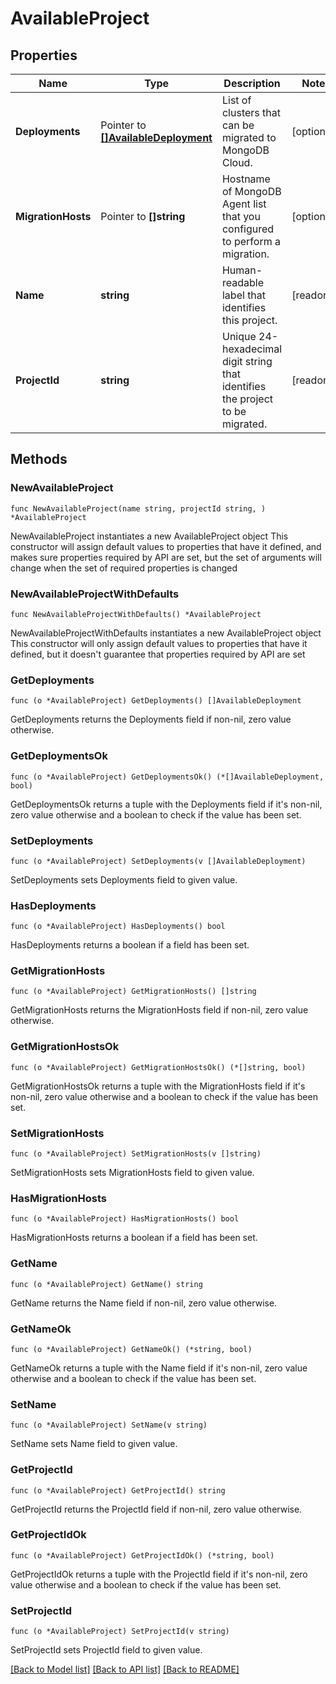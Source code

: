 # AvailableProject

## Properties

Name | Type | Description | Notes
------------ | ------------- | ------------- | -------------
**Deployments** | Pointer to [**[]AvailableDeployment**](AvailableDeployment.md) | List of clusters that can be migrated to MongoDB Cloud. | [optional] 
**MigrationHosts** | Pointer to **[]string** | Hostname of MongoDB Agent list that you configured to perform a migration. | [optional] 
**Name** | **string** | Human-readable label that identifies this project. | [readonly] 
**ProjectId** | **string** | Unique 24-hexadecimal digit string that identifies the project to be migrated. | [readonly] 

## Methods

### NewAvailableProject

`func NewAvailableProject(name string, projectId string, ) *AvailableProject`

NewAvailableProject instantiates a new AvailableProject object
This constructor will assign default values to properties that have it defined,
and makes sure properties required by API are set, but the set of arguments
will change when the set of required properties is changed

### NewAvailableProjectWithDefaults

`func NewAvailableProjectWithDefaults() *AvailableProject`

NewAvailableProjectWithDefaults instantiates a new AvailableProject object
This constructor will only assign default values to properties that have it defined,
but it doesn't guarantee that properties required by API are set

### GetDeployments

`func (o *AvailableProject) GetDeployments() []AvailableDeployment`

GetDeployments returns the Deployments field if non-nil, zero value otherwise.

### GetDeploymentsOk

`func (o *AvailableProject) GetDeploymentsOk() (*[]AvailableDeployment, bool)`

GetDeploymentsOk returns a tuple with the Deployments field if it's non-nil, zero value otherwise
and a boolean to check if the value has been set.

### SetDeployments

`func (o *AvailableProject) SetDeployments(v []AvailableDeployment)`

SetDeployments sets Deployments field to given value.

### HasDeployments

`func (o *AvailableProject) HasDeployments() bool`

HasDeployments returns a boolean if a field has been set.

### GetMigrationHosts

`func (o *AvailableProject) GetMigrationHosts() []string`

GetMigrationHosts returns the MigrationHosts field if non-nil, zero value otherwise.

### GetMigrationHostsOk

`func (o *AvailableProject) GetMigrationHostsOk() (*[]string, bool)`

GetMigrationHostsOk returns a tuple with the MigrationHosts field if it's non-nil, zero value otherwise
and a boolean to check if the value has been set.

### SetMigrationHosts

`func (o *AvailableProject) SetMigrationHosts(v []string)`

SetMigrationHosts sets MigrationHosts field to given value.

### HasMigrationHosts

`func (o *AvailableProject) HasMigrationHosts() bool`

HasMigrationHosts returns a boolean if a field has been set.

### GetName

`func (o *AvailableProject) GetName() string`

GetName returns the Name field if non-nil, zero value otherwise.

### GetNameOk

`func (o *AvailableProject) GetNameOk() (*string, bool)`

GetNameOk returns a tuple with the Name field if it's non-nil, zero value otherwise
and a boolean to check if the value has been set.

### SetName

`func (o *AvailableProject) SetName(v string)`

SetName sets Name field to given value.


### GetProjectId

`func (o *AvailableProject) GetProjectId() string`

GetProjectId returns the ProjectId field if non-nil, zero value otherwise.

### GetProjectIdOk

`func (o *AvailableProject) GetProjectIdOk() (*string, bool)`

GetProjectIdOk returns a tuple with the ProjectId field if it's non-nil, zero value otherwise
and a boolean to check if the value has been set.

### SetProjectId

`func (o *AvailableProject) SetProjectId(v string)`

SetProjectId sets ProjectId field to given value.



[[Back to Model list]](../README.md#documentation-for-models) [[Back to API list]](../README.md#documentation-for-api-endpoints) [[Back to README]](../README.md)


